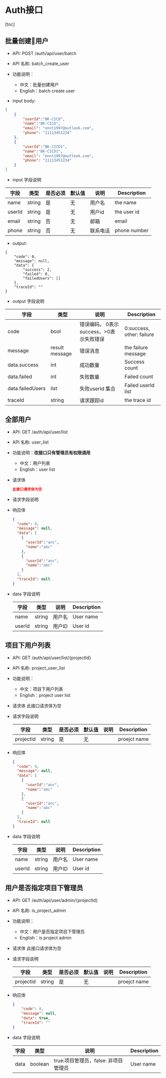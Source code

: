 # Auth接口

[toc]

## 批量创建用户

- API: POST /auth/api/user/batch
- API 名称: batch_create_user
- 功能说明：
  - 中文：批量创建用户
  - English：batch create user

- input body:

``` json
[
    {
        "userId":"BK-CICD",
        "name":"BK-CICD",
        "email": "onnt1997@outlook.com",
        "phone": "11113451234"
    },
    {
        "userId":"BK-CICD1",
        "name":"BK-CICD1",
        "email": "onnt1997@outlook.com",
        "phone": "11113451234"
    }
]

```


- input 字段说明

| 字段   | 类型   | 是否必须 | 默认值 | 说明     | Description  |
| ------ | ------ | -------- | ------ | -------- | ------------ |
| name   | string | 是       | 无     | 用户名   | the  name    |
| userId | string | 是       | 无     | 用户id   | the user id  |
| email  | string | 否       | 无     | 邮箱     | email        |
| phone  | string | 否       | 无     | 联系电话 | phone number |

- output:

```
{
    "code": 0,
    "message": null,
    "data": {
        "success": 2,
        "failed": 0,
        "failedUsers": []
    },
    "traceId": ""
}
```

- output 字段说明

| 字段             | 类型           | 说明                                    | Description               |
| ---------------- | -------------- | --------------------------------------- | ------------------------- |
| code             | bool           | 错误编码。 0表示success，>0表示失败错误 | 0:success, other: failure |
| message          | result message | 错误消息                                | the failure message       |
| data.success     | int            | 成功数量                                | Success count             |
| data.failed      | int            | 失败数量                                | Failed count              |
| data.failedUsers | list<String>   | 失败userId 集合                         | Failed userId list        |
| traceId          | string         | 请求跟踪id                              | the trace id              |





## 全部用户

- API: GET /auth/api/user/list

- API 名称: user_list

- 功能说明：**改接口只有管理员有权限调用**
  
  - 中文：用户列表
  - English：user list
  
- 请求体

  ```json
  此接口请求体为空
  ```
  
- 请求字段说明

  
  
- 响应体

  ```json
  {
    "code": 0,
    "message": null,
    "data": [
      {
        "userId":"anc",
        "name":"abc"
      },
      {
        "userId":"anc",
        "name":"abc"
      }
    ],
    "traceId": null
  }
  ```

- data 字段说明

  | 字段   | 类型   | 说明   | Description |
  | ------ | ------ | ------ | ----------- |
  | name   | string | 用户名 | User name   |
  | userId | string | 用户ID | User id     |



## 项目下用户列表

- API: GET /auth/api/user/list/{projectId}
- API 名称: project_user_list
- 功能说明：
  - 中文：项目下用户列表
  - English：project user list
- 请求体
  此接口请求体为空

- 请求字段说明

  | 字段      | 类型   | 是否必须 | 默认值 | 说明 | Description  |
  | --------- | ------ | -------- | ------ | ---- | ------------ |
  | projectId | string | 是       | 无     |      | proejct name |

- 响应体

  ``` json
  {
    "code": 0,
    "message": null,
    "data": [
      {
        "userId":"anc",
        "name":"abc"
      },
      {
        "userId":"anc",
        "name":"abc"
      }
    ],
    "traceId": null
  }
  ```

- data 字段说明

  | 字段|类型|说明|Description|
  |---|---|---|---|
  |name|string|用户名|User name |
  |userId|string|用户ID|User id|

## 用户是否指定项目下管理员

- API: GET /auth/api/user/admin/{projectId}

- API 名称: is_project_admin

- 功能说明：

  - 中文：用户是否指定项目下管理员
  - English：is project admin

- 请求体
  此接口请求体为空

- 请求字段说明

  | 字段      | 类型   | 是否必须 | 默认值 | 说明 | Description  |
  | --------- | ------ | -------- | ------ | ---- | ------------ |
  | projectId | string | 是       | 无     |      | proejct name |

- 响应体

  ``` json
  {
      "code": 0,
      "message": null,
      "data": true,
      "traceId": ""
  }
  ```

- data 字段说明

  | 字段 | 类型    | 说明                                 | Description |
  | ---- | ------- | ------------------------------------ | ----------- |
  | data | boolean | true:项目管理员，false: 非项目管理员 | User name   |

